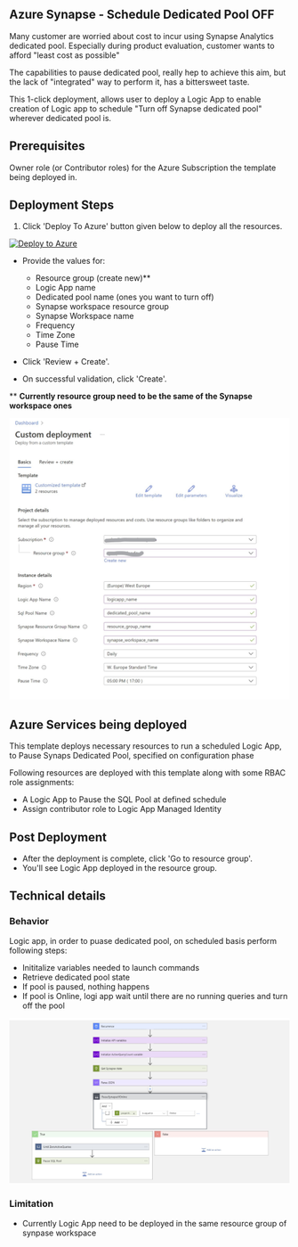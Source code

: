 ## Azure Synapse - Schedule Dedicated Pool OFF 

Many customer are worried about cost to incur using Synapse Analytics dedicated pool. 
Especially during product evaluation, customer wants to afford "least cost as possible"

The capabilities to pause dedicated pool, really hep to achieve this aim,
but the lack of "integrated" way to perform it, has a bittersweet taste.

This 1-click deployment, allows user to deploy a Logic App to enable creation of Logic app to schedule "Turn off Synapse dedicated pool" wherever  dedicated pool is.

## Prerequisites

Owner role (or Contributor roles) for the Azure Subscription the template being deployed in. 

## Deployment Steps

1. Click 'Deploy To Azure' button given below to deploy all the resources.

[![Deploy to Azure](https://aka.ms/deploytoazurebutton)](https://portal.azure.com/#create/Microsoft.Template/uri/https%3A%2F%2Fraw.githubusercontent.com%2Fgianlucadardia%2FSchedule_Off_Synapse_Dedicated_Pool%2Fmain%2Fazuredeploy.json)

   - Provide the values for:

     - Resource group (create new)**
     - Logic App name
     - Dedicated pool name (ones you want to turn off)
     - Synapse workspace resource group
     - Synapse Workspace name
     - Frequency
     - Time Zone
     - Pause Time   
     
   - Click 'Review + Create'.
   - On successful validation, click 'Create'.

** **Currently resource group need to be the same of the Synapse workspace ones**

![Deployment-1](https://github.com/gianlucadardia/Schedule_Off_Synapse_Dedicated_Pool/raw/main/images/deployment01.jpg)

## Azure Services being deployed
This template deploys necessary resources to run a scheduled Logic App, to Pause Synaps Dedicated Pool, specified on configuration phase

Following resources are deployed with this template along with some RBAC role assignments:

- A Logic App to Pause the SQL Pool at defined schedule
- Assign contributor role to Logic App Managed Identity

## Post Deployment
- After the deployment is complete, click 'Go to resource group'.
- You'll see Logic App deployed in the resource group.


## Technical details

### Behavior
Logic app, in order to puase dedicated pool, on scheduled basis perform following steps:
- Inititalize variables needed to launch commands
- Retrieve dedicated pool state
- If pool is paused, nothing happens
- If pool is Online, logi app wait until there are no running queries and turn off the pool

![Details-1](https://github.com/gianlucadardia/Schedule_Off_Synapse_Dedicated_Pool/raw/main/images/techdetails01.jpg)


### Limitation
- Currently Logic App need to be deployed in the same resource group of synpase workspace